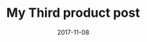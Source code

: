 ---
path: /product/my-third-post
date: 2017-11-08
title: My Third product post
description: Lorem ipsum dolor sit amet, consectetur adipiscing elit, sed do eiusmod Lorem ipsum dolor sit amet, consectetur adipiscing elit, sed do eiusmod
price: '255.00'
image: /images/bootstrap-illustration-3.png
altText: product image
weight: '400 g'
dimensions: '10 x 10 x 15 cm'
materials: '60% cotton, 40% polyester'
OtherInfo: Aliquam dapibus mauris sed diam viverra, consequat auctor.
ratings: '5'
---